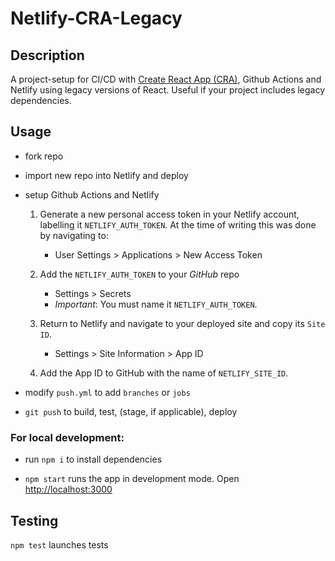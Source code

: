 # Netlify-CRA-Legacy

## Description

A project-setup for CI/CD with [Create React App (CRA)](https://github.com/facebook/create-react-app), Github Actions and Netlify using legacy versions of React. Useful if your project includes legacy dependencies.

## Usage

- fork repo
- import new repo into Netlify and deploy
- setup Github Actions and Netlify

  1. Generate a new personal access token in your Netlify account, labelling it `NETLIFY_AUTH_TOKEN`. At the time of writing this was done by navigating to:

     - User Settings > Applications > New Access Token

  2. Add the `NETLIFY_AUTH_TOKEN` to your _GitHub_ repo

     - Settings > Secrets
     - _Important_: You must name it `NETLIFY_AUTH_TOKEN`.

  3. Return to Netlify and navigate to your deployed site and copy its `Site ID`.
     - Settings > Site Information > App ID
  4. Add the App ID to GitHub with the name of `NETLIFY_SITE_ID`.

- modify `push.yml` to add `branches` or `jobs`
- `git push` to build, test, (stage, if applicable), deploy

### For local development:

- run `npm i` to install dependencies

- `npm start` runs the app in development mode.
  Open [http://localhost:3000](http://localhost:3000)

## Testing

`npm test` launches tests
